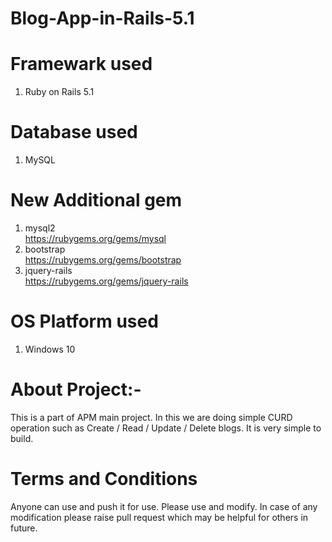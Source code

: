 # Blog-App-in-Rails-5.1

# Framewark used
1. Ruby on Rails 5.1

# Database used
1. MySQL

# New Additional gem 
1. mysql2  
https://rubygems.org/gems/mysql
2. bootstrap  
https://rubygems.org/gems/bootstrap
3. jquery-rails  
https://rubygems.org/gems/jquery-rails

# OS Platform used
1. Windows 10

# About Project:-
This is a part of APM main project. In this we are doing simple CURD operation such as Create / Read / Update / Delete blogs. It is very simple to build. 

# Terms and Conditions
Anyone can use and push it for use. Please use and modify. In case of any modification please raise pull request which may be helpful for others in future.
